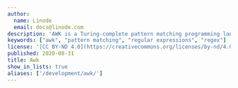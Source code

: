 ```yaml
---
author:
  name: Linode
  email: docs@linode.com
description: 'AWK is a Turing-complete pattern matching programming language greate for data reporting, analysis, extraction and supports a number of array types, functions, and more.'
keywords: ["awk", "pattern matching", "regular expressions", "regex"]
license: '[CC BY-ND 4.0](https://creativecommons.org/licenses/by-nd/4.0)'
published: 2020-08-31
title: Awk
show_in_lists: true
aliases: ['/development/awk/']
---
```


